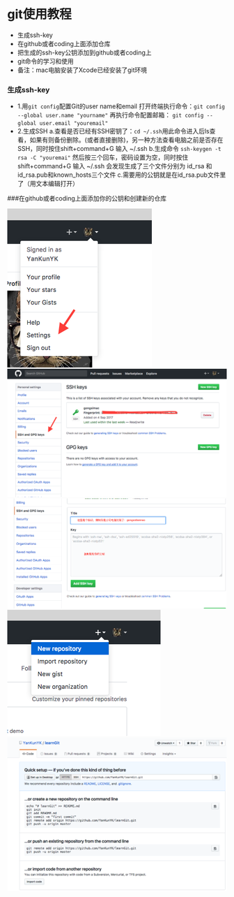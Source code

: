 # git使用教程
- 生成ssh-key
- 在github或者coding上面添加仓库
- 把生成的ssh-key公钥添加到github或者coding上
- git命令的学习和使用
- 备注：mac电脑安装了Xcode已经安装了git环境

### 生成ssh-key
- 1.用`git config`配置Git的user name和email
打开终端执行命令：`git config --global user.name "yourname"`
再执行命令配置邮箱： `git config --global user.email "youremail"`
- 2.生成SSH
a.查看是否已经有SSH密钥了：`cd ~/.ssh`用此命令进入后ls查看，如果有则备份删除。(或者直接删除)，另一种方法查看电脑之前是否存在SSH，同时按住shift+command+G 输入 ~/.ssh 
b.生成命令 `ssh-keygen -t rsa -C "youremai"`
然后按三个回车，密码设置为空，同时按住shift+command+G 输入 ~/.ssh  会发现生成了三个文件分别为 id_rsa 和id_rsa.pub和known_hosts三个文件
c.需要用的公钥就是在id_rsa.pub文件里了（用文本编辑打开）

###在github或者coding上面添加你的公钥和创建新的仓库

![](https://github.com/YanKunYK/learnGit/blob/master/pic1.jpg)
![](https://github.com/YanKunYK/learnGit/blob/master/pic2.jpg)
![](https://github.com/YanKunYK/learnGit/blob/master/pic3.jpg)
![](https://github.com/YanKunYK/learnGit/blob/master/img1.jpg)
![](https://github.com/YanKunYK/learnGit/blob/master/img2.jpg)
